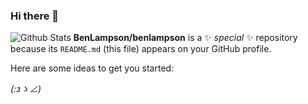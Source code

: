 ### Hi there 👋

![Github Stats](https://github-readme-stats.vercel.app/api?username=benlampson&show_icons=true)
**BenLampson/benlampson** is a ✨ _special_ ✨ repository because its `README.md` (this file) appears on your GitHub profile.

Here are some ideas to get you started:

_(:зゝ∠)_

